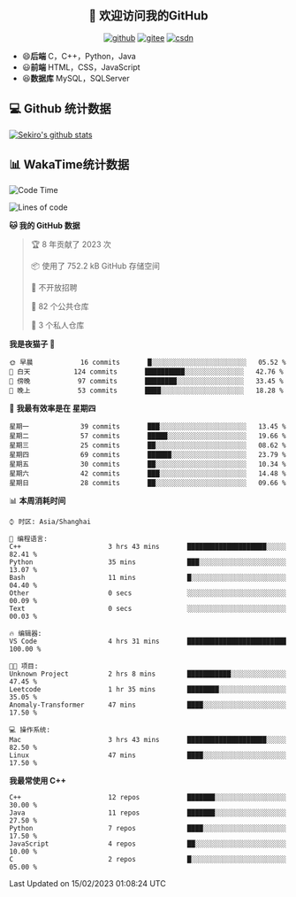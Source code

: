 <h2 align="center">👋 欢迎访问我的GitHub</h2>
<p align="center">
  <a href="https://666wxy666.github.io/"><img src="https://img.shields.io/badge/GitHub-24292e" alt="github"></a>
  <a href="https://gitee.com/wxy_666"><img src="https://img.shields.io/badge/Gitee-fe7300" alt="gitee"></a>
  <a href="https://blog.csdn.net/WXY_666"><img src="https://img.shields.io/badge/CSDN-cf000e" alt="csdn"></a>
</p>

- 😄**后端** C，C++，Python，Java
- 😃**前端** HTML，CSS，JavaScript
- 😆**数据库** MySQL，SQLServer

## 💻 Github 统计数据
[![Sekiro's github stats](https://github-readme-stats.vercel.app/api?username=666WXY666)](https://666wxy666.github.io/)

## 📊 WakaTime统计数据

<!--START_SECTION:waka-->
![Code Time](http://img.shields.io/badge/Code%20Time-1%2C446%20hrs%2046%20mins-blue)

![Lines of code](https://img.shields.io/badge/%E4%BB%8E%E3%80%8CHello%20World%E3%80%8D%E8%B5%B7%E6%88%91%E5%B7%B2%E7%BB%8F%E5%86%99%E4%BA%86--361%20Thousand%20%E8%A1%8C%E4%BB%A3%E7%A0%81-blue)

**🐱 我的 GitHub 数据** 

> 🏆 8 年贡献了 2023 次
 > 
> 📦  使用了 752.2 kB GitHub 存储空间 
 > 
> 🚫 不开放招聘
 > 
> 📜 82 个公共仓库 
 > 
> 🔑 3 个私人仓库  
 > 
**我是夜猫子 🦉** 

```text
🌞 早晨            16 commits       █░░░░░░░░░░░░░░░░░░░░░░░░   05.52 % 
🌆 白天           124 commits       ██████████░░░░░░░░░░░░░░░   42.76 % 
🌃 傍晚            97 commits       ████████░░░░░░░░░░░░░░░░░   33.45 % 
🌙 晚上            53 commits       ████░░░░░░░░░░░░░░░░░░░░░   18.28 % 

```
📅 **我最有效率是在 星期四** 

```text
星期一             39 commits       ███░░░░░░░░░░░░░░░░░░░░░░   13.45 % 
星期二             57 commits       █████░░░░░░░░░░░░░░░░░░░░   19.66 % 
星期三             25 commits       ██░░░░░░░░░░░░░░░░░░░░░░░   08.62 % 
星期四             69 commits       ██████░░░░░░░░░░░░░░░░░░░   23.79 % 
星期五             30 commits       ██░░░░░░░░░░░░░░░░░░░░░░░   10.34 % 
星期六             42 commits       ███░░░░░░░░░░░░░░░░░░░░░░   14.48 % 
星期日             28 commits       ██░░░░░░░░░░░░░░░░░░░░░░░   09.66 % 

```


📊 **本周消耗时间** 

```text
⌚︎ 时区: Asia/Shanghai

💬 编程语言: 
C++                      3 hrs 43 mins       ████████████████████░░░░░   82.41 % 
Python                   35 mins             ███░░░░░░░░░░░░░░░░░░░░░░   13.07 % 
Bash                     11 mins             █░░░░░░░░░░░░░░░░░░░░░░░░   04.40 % 
Other                    0 secs              ░░░░░░░░░░░░░░░░░░░░░░░░░   00.09 % 
Text                     0 secs              ░░░░░░░░░░░░░░░░░░░░░░░░░   00.03 % 

🔥 编辑器: 
VS Code                  4 hrs 31 mins       █████████████████████████   100.00 % 

🐱‍💻 项目: 
Unknown Project          2 hrs 8 mins        ███████████░░░░░░░░░░░░░░   47.45 % 
Leetcode                 1 hr 35 mins        ████████░░░░░░░░░░░░░░░░░   35.05 % 
Anomaly-Transformer      47 mins             ████░░░░░░░░░░░░░░░░░░░░░   17.50 % 

💻 操作系统: 
Mac                      3 hrs 43 mins       ████████████████████░░░░░   82.50 % 
Linux                    47 mins             ████░░░░░░░░░░░░░░░░░░░░░   17.50 % 

```

**我最常使用 C++** 

```text
C++                      12 repos            ███████░░░░░░░░░░░░░░░░░░   30.00 % 
Java                     11 repos            ███████░░░░░░░░░░░░░░░░░░   27.50 % 
Python                   7 repos             ████░░░░░░░░░░░░░░░░░░░░░   17.50 % 
JavaScript               4 repos             ██░░░░░░░░░░░░░░░░░░░░░░░   10.00 % 
C                        2 repos             █░░░░░░░░░░░░░░░░░░░░░░░░   05.00 % 

```



 Last Updated on 15/02/2023 01:08:24 UTC
<!--END_SECTION:waka-->

<!--
**666WXY666/666WXY666** is a ✨ _special_ ✨ repository because its `README.md` (this file) appears on your GitHub profile.

Here are some ideas to get you started:

- 🔭 I’m currently working on ...
- 🌱 I’m currently learning ...
- 👯 I’m looking to collaborate on ...
- 🤔 I’m looking for help with ...
- 💬 Ask me about ...
- 📫 How to reach me: ...
- 😄 Pronouns: ...
- ⚡ Fun fact: ...
-->
